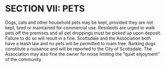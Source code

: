 # SECTION VII: PETS
Dogs, cats and other household pets may be kept, provided they are not kept, bred or maintained for commercial use. Residents are urged to walk pets off the premises and all pet droppings must be picked up upon deposit. Failure to do so will result in a fine. Scottsdale and the Association both have a leash law and no pets will be permitted to roam free. Barking dogs constitute a nuisance and will be reported to the City of Scottsdale. The Association may also fine the owner for noise limiting the “quiet enjoyment” of the community.